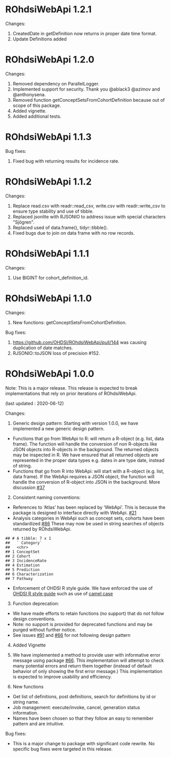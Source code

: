 
ROhdsiWebApi 1.2.1
==================

Changes:

1. CreatedDate in getDefinition now returns in proper date time format.
2. Update Definitions added


ROhdsiWebApi 1.2.0
==================

Changes:

1. Removed dependency on ParallelLogger.
2. Implemented support for security. Thank you @ablack3 @azimov and @anthonysena.
3. Removed function getConceptSetsFromCohortDefinition because out of scope of this package.
4. Added vignette.
5. Added additional tests.


ROhdsiWebApi 1.1.3
==================

Bug fixes:

1. Fixed bug with returning results for incidence rate.


ROhdsiWebApi 1.1.2
==================

Changes:

1. Replace read.csv with readr::read_csv, write.csv with readr::write_csv to ensure type stability and use of tibble.
2. Replaced jsonlite with RJSONIO to address issue with special characters "Sjögren".
3. Replaced used of data.frame(), tidyr::tibble().
4. Fixed bugs due to join on data frame with no row records.


ROhdsiWebApi 1.1.1
==================

Changes:

1.  Use BIGINT for cohort_definition_id.


ROhdsiWebApi 1.1.0
==================

Changes:

1.  New functions: getConceptSetsFromCohortDefinition.

Bug fixes:

1. https://github.com/OHDSI/ROhdsiWebApi/pull/144 was causing duplication of date matches.
2. RJSONIO::toJSON loss of precision #152.


ROhdsiWebApi 1.0.0
==================

Note: This is a major release. This release is expected to break implementations that rely on prior iterations of ROhdsiWebApi.

(last updated : 2020-06-12)

Changes:

1.  Generic design pattern: Starting with version 1.0.0, we have
    implemented a new generic design pattern.  

<!-- end list -->

  - Functions that go from WebApi to R: will return a R-object
    (e.g. list, data frame). The function will handle the conversion of
    non R-objects like JSON objects into R-objects in the background.
    The returned objects may be inspected in R. We have ensured that all
    returned objects are represented in the proper data types e.g. dates
    in are type date, instead of string.
  - Functions that go from R into WebApi: will start with a R-object
    (e.g. list, data frame). If the WebApi requires a JSON object, the
    function will handle the conversion of R-object into JSON in the
    background. More discussion
    [\#37](https://github.com/OHDSI/ROhdsiWebApi/issues/37)

<!-- end list -->

2.  Consistent naming conventions:

<!-- end list -->

  - References to ‘Atlas’ has been replaced by ‘WebApi’. This is because
    the package is designed to interface directly with WebApi.
    [\#21](https://github.com/OHDSI/ROhdsiWebApi/issues/21)
  - Analysis categories in WebApi such as concept sets, cohorts have
    been standardized
    [\#86](https://github.com/OHDSI/ROhdsiWebApi/issues/86) These may
    now be used in string searches of objects returned by ROhdsiWebApi.

<!-- end list -->

    ## # A tibble: 7 x 1
    ##   ` Category`     
    ##   <chr>           
    ## 1 ConceptSet      
    ## 2 Cohort          
    ## 3 IncidenceRate   
    ## 4 Estimation      
    ## 5 Prediction      
    ## 6 Characterization
    ## 7 Pathway

  - Enforcement of OHDSI R style guide. We have enforced the use of
    [OHDSI R style
    guide](https://ohdsi.github.io/MethodsLibrary/codeStyle.html#ohdsi_code_style_for_r)
    such as use of [camel
    case](https://github.com/OHDSI/ROhdsiWebApi/issues/22)

<!-- end list -->

3.  Function deprecation:

<!-- end list -->

  - We have made efforts to retain functions (no support) that do not
    follow design conventions.
  - Note: no support is provided for deprecated functions and may be
    purged without further notice.
  - See issues [\#91](https://github.com/OHDSI/ROhdsiWebApi/issues/91)
    and [\#66](https://github.com/OHDSI/ROhdsiWebApi/issues/66) for not
    following design pattern

<!-- end list -->

4.  Added Vignette

5.  We have implemented a method to provide user with informative error
    message using package
    [\#66](https://github.com/OHDSI/ROhdsiWebApi/issues/56). This
    implementation will attempt to check many potential errors and
    return them together (instead of default behavior of only showing
    the first error message.) This implementation is expected to improve
    usability and efficiency.

6.  New functions

<!-- end list -->

  - Get list of definitions, post definitions, search for definitions by
    id or string name.
  - Job management: execute/invoke, cancel, generation status
    information.
  - Names have been chosen so that they follow an easy to remember
    pattern and are intuitive.

Bug fixes:

  - This is a major change to package with significant code rewrite. No specific bug fixes were targeted in this release.
